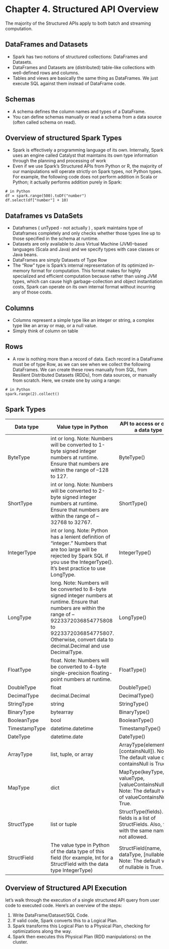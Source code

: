 # Chapter 4. Structured API Overview

The majority of the Structured APIs apply to both batch and streaming computation.

## DataFrames and Datasets

* Spark has two notions of structured collections: DataFrames and Datasets.
* DataFrames and Datasets are (distributed) table-like collections with well-defined rows and columns.
* Tables and views are basically the same thing as DataFrames. We just execute SQL against them instead of DataFrame code.

## Schemas

* A schema defines the column names and types of a DataFrame.
* You can define schemas manually or read a schema from a data source (often called schema on read).

## Overview of structured Spark Types

* Spark is effectively a programming language of its own. Internally, Spark uses an engine called Catalyst that maintains its own type information through the planning and processing of work
* Even if we use Spark’s Structured APIs from Python or R, the majority of our manipulations will operate strictly on Spark types, not Python types. For example, the following code does not perform addition in Scala or Python; it actually performs addition purely in Spark:

```
# in Python
df = spark.range(500).toDF("number")
df.select(df["number"] + 10)
```

## Dataframes vs DataSets

* Dataframes ( unTyped - not actually ) , spark maintains type of Dataframes completely and only checks whether those types line up to those specified in the schema at runtime.
* Datasets are only available to Java Virtual Machine (JVM)–based languages (Scala and Java) and we specify types with case classes or Java beans.
* DataFrames are simply Datasets of Type Row
* The “Row” type is Spark’s internal representation of its optimized in-memory format for computation. This format makes for highly specialized and efficient computation because rather than using JVM types, which can cause high garbage-collection and object instantiation costs, Spark can operate on its own internal format without incurring any of those costs.

## Columns 
* Columns represent a simple type like an integer or string, a complex type like an array or map, or a null value.
* Simply think of column on table 

## Rows 
* A row is nothing more than a record of data. Each record in a DataFrame must be of type Row, as we can see when we collect the following DataFrames. We can create these rows manually from SQL, from Resilient Distributed Datasets (RDDs), from data sources, or manually from scratch. Here, we create one by using a range:

```
# in Python
spark.range(2).collect()
```

## Spark Types

|Data type|Value type in Python|API to access or create a data type|
|---|---|----|
|ByteType|int or long. Note: Numbers will be converted to 1-byte signed integer numbers at runtime. Ensure that numbers are within the range of –128 to 127.|ByteType()|
|ShortType|int or long. Note: Numbers will be converted to 2-byte signed integer numbers at runtime. Ensure that numbers are within the range of –32768 to 32767.|ShortType()|
|IntegerType|int or long. Note: Python has a lenient definition of “integer.” Numbers that are too large will be rejected by Spark SQL if you use the IntegerType(). It’s best practice to use LongType.|IntegerType()|
|LongType|long. Note: Numbers will be converted to 8-byte signed integer numbers at runtime. Ensure that numbers are within the range of –9223372036854775808 to 9223372036854775807. Otherwise, convert data to decimal.Decimal and use DecimalType.|LongType()|
|FloatType|float. Note: Numbers will be converted to 4-byte single-precision floating-point numbers at runtime.|FloatType()|
|DoubleType|float|DoubleType()|
|DecimalType|decimal.Decimal|DecimalType()|
|StringType|string|StringType()|
|BinaryType|bytearray|BinaryType()|
|BooleanType|bool|BooleanType()|
|TimestampType|datetime.datetime|TimestampType()|
|DateType|datetime.date|DateType()|
|ArrayType|list, tuple, or array|ArrayType(elementType, [containsNull]). Note: The default value of containsNull is True.|
|MapType|dict|MapType(keyType, valueType, [valueContainsNull]). Note: The default value of valueContainsNull is True.|
|StructType|list or tuple|StructType(fields). Note: fields is a list of StructFields. Also, fields with the same name are not allowed.|
|StructField|The value type in Python of the data type of this field (for example, Int for a StructField with the data type IntegerType)|StructField(name, dataType, [nullable]) Note: The default value of nullable is True.|

## Overview of Structured API Execution

let’s walk through the execution of a single structured API query from user code to executed code. Here’s an overview of the steps:

1. Write DataFrame/Dataset/SQL Code.
2. If valid code, Spark converts this to a Logical Plan.
3. Spark transforms this Logical Plan to a Physical Plan, checking for optimizations along the way.
4. Spark then executes this Physical Plan (RDD manipulations) on the cluster.










